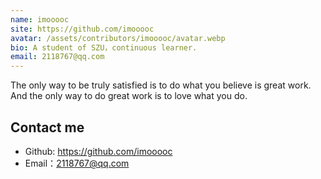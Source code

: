 ```yaml
---
name: imooooc
site: https://github.com/imooooc
avatar: /assets/contributors/imooooc/avatar.webp
bio: A student of SZU，continuous learner.
email: 2118767@qq.com
---
```


The only way to be truly satisfied is to do what you believe is great work. And the only way to do great work is to love what you do.

## Contact me

- Github: <https://github.com/imooooc>
- Email：<2118767@qq.com>
